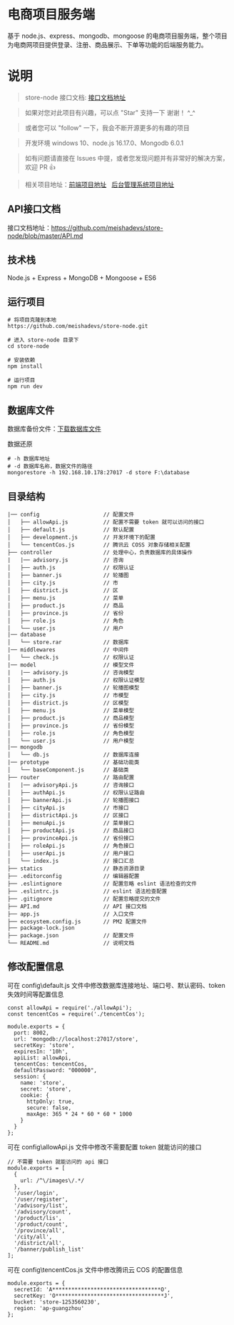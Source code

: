 # 电商项目服务端

基于 node.js、express、mongodb、mongoose 的电商项目服务端，整个项目为电商网项目提供登录、注册、商品展示、下单等功能的后端服务能力。

# 说明

> store-node 接口文档: [接口文档地址](https://github.com/meishadevs/store-node/blob/master/API.md) 

>  如果对您对此项目有兴趣，可以点 "Star" 支持一下 谢谢！ ^_^

>  或者您可以 "follow" 一下，我会不断开源更多的有趣的项目

>  开发环境 windows 10、node.js 16.17.0、Mongodb 6.0.1

>  如有问题请直接在 Issues 中提，或者您发现问题并有非常好的解决方案，欢迎 PR 👍

>  相关项目地址：[前端项目地址](https://github.com/meishadevs/store-vue) &nbsp; [后台管理系统项目地址](https://github.com/meishadevs/store-admin)

## API接口文档

接口文档地址：https://github.com/meishadevs/store-node/blob/master/API.md

## 技术栈

Node.js + Express + MongoDB + Mongoose + ES6

## 运行项目

```
# 将项目克隆到本地
https://github.com/meishadevs/store-node.git

# 进入 store-node 目录下
cd store-node

# 安装依赖
npm install

# 运行项目
npm run dev
```

## 数据库文件

数据库备份文件：[下载数据库文件](https://raw.githubusercontent.com/meishadevs/store-node/master/database/store.rar)

数据还原
```
# -h 数据库地址
# -d 数据库名称，数据文件的路径
mongorestore -h 192.168.10.178:27017 -d store F:\database
```

## 目录结构

```  
|── config                    // 配置文件
│   ├── allowApi.js           // 配置不需要 token 就可以访问的接口
│   ├── default.js            // 默认配置
│   ├── development.js        // 开发环境下的配置
│   └── tencentCos.js         // 腾讯云 COSS 对象存储相关配置
├── controller                // 处理中心，负责数据库的具体操作
|   |── advisory.js           // 咨询
│   ├── auth.js               // 权限认证
│   ├── banner.js             // 轮播图
│   ├── city.js               // 市
│   ├── district.js           // 区
│   ├── menu.js               // 菜单
│   ├── product.js            // 商品
│   ├── province.js           // 省份
│   ├── role.js               // 角色
│   └── user.js               // 用户
|── database                 
│   └── store.rar             // 数据库
|── middlewares               // 中间件
│   └── check.js              // 权限认证
|── model                     // 模型文件
|   |── advisory.js           // 咨询模型
│   ├── auth.js               // 权限认证模型
│   ├── banner.js             // 轮播图模型
│   ├── city.js               // 市模型
│   ├── district.js           // 区模型
│   ├── menu.js               // 菜单模型
│   ├── product.js            // 商品模型
│   ├── province.js           // 省份模型
│   ├── role.js               // 角色模型
│   └── user.js               // 用户模型
|── mongodb                
│   └── db.js                 // 数据库连接
|── prototype                 // 基础功能类
│   └── baseComponent.js      // 基础类
├── router                    // 路由配置
|   |── advisoryApi.js        // 咨询接口
│   ├── authApi.js            // 权限认证路由
│   ├── bannerApi.js          // 轮播图接口
│   ├── cityApi.js            // 市接口
│   ├── districtApi.js        // 区接口
│   ├── menuApi.js            // 菜单接口
│   ├── productApi.js         // 商品接口
│   ├── provinceApi.js        // 省份接口
│   ├── roleApi.js            // 角色接口
│   ├── userApi.js            // 用户接口
│   └── index.js              // 接口汇总
├── statics                   // 静态资源目录
├── .editorconfig             // 编辑器配置
├── .eslintignore             // 配置忽略 eslint 语法检查的文件
├── .eslintrc.js              // eslint 语法检查配置
├── .gitignore                // 配置忽略提交的文件
├── API.md                    // API 接口文档
├── app.js                    // 入口文件
├── ecosystem.config.js       // PM2 配置文件
├── package-lock.json        
├── package.json              // 配置文件
└── README.md                 // 说明文档
```

## 修改配置信息

可在 config\default.js 文件中修改数据库连接地址、端口号、默认密码、token 失效时间等配置信息
```
const allowApi = require('./allowApi');
const tencentCos = require('./tencentCos');

module.exports = {
  port: 8002,
  url: 'mongodb://localhost:27017/store',
  secretKey: 'store',
  expiresIn: '10h',
  apiList: allowApi,
  tencentCos: tencentCos,
  defaultPassword: "000000",
  session: {
    name: 'store',
    secret: 'store',
    cookie: {
      httpOnly: true,
      secure: false,
      maxAge: 365 * 24 * 60 * 60 * 1000
    }
  }
};
```

可在 config\allowApi.js 文件中修改不需要配置 token 就能访问的接口
```
// 不需要 token 就能访问的 api 接口
module.exports = [
  {
    url: /^\/images\/.*/
  },
  '/user/login',
  '/user/register',
  '/advisory/list',
  '/advisory/count',
  '/product/lis',
  '/product/count',
  '/province/all',
  '/city/all',
  '/district/all',
  '/banner/publish_list'
];
```

可在 config\tencentCos.js 文件中修改腾讯云 COS 的配置信息
```
module.exports = {
  secretId: 'A**********************************O',
  secretKey: 'O**********************************J',
  bucket: 'store-1253560230',
  region: 'ap-guangzhou'
};
```
